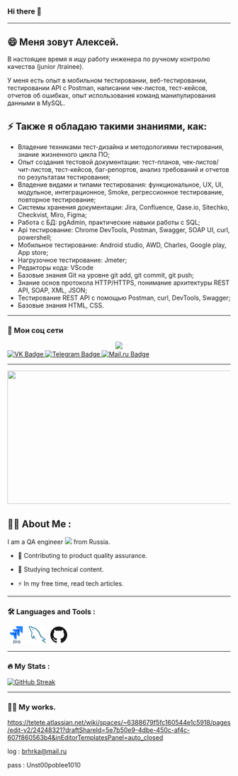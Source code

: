 ### Hi there 👋
---
## 😄 Меня зовут Алексей. 

В настоящее время я ищу работу инженера по ручному контролю качества (junior /trainee).


У меня есть опыт в мобильном тестировании, веб-тестировании, тестировании API с Postman, написании чек-листов, тест-кейсов, отчетов об ошибках, опыт использования команд манипулирования данными в MySQL.

## ⚡ Также я обладаю такими знаниями, как:

- Владение техниками тест-дизайна и методологиями тестирования, знание жизненного цикла ПО;
- Опыт создания тестовой документации: тест-планов, чек-листов/чит-листов, тест-кейсов, баг-репортов, анализ требований и отчетов по результатам тестирования;
- Владение видами и типами тестирования: функциональное, UX, UI, модульное, интеграционное, Smoke, регрессионное тестирование, повторное тестирование;
- Системы хранения документации: Jira, Confluence, Qase.io, Sitechko, Checkvist, Miro, Figma;
- Работа с БД: pgAdmin, практические навыки работы с SQL;
- Api тестирование: Chrome DevTools, Postman, Swagger, SOAP UI, curl, powershell;
- Мобильное тестирование: Android studio, AWD, Charles, Google play, App store;
- Нагрузочное тестирование: Jmeter;
- Редакторы кода: VScode 
- Базовые знания Git на уровне git add, git commit, git push;
- Знание основ протокола HTTP/HTTPS, понимание архитектуры REST API, SOAP, XML, JSON;
- Тестирование REST API с помощью Postman, curl, DevTools, Swagger;
- Базовые знания HTML, CSS.
---

###    💬  Мои соц сети 
<div id="header" align="center">
  <img src="https://media.giphy.com/media/M9gbBd9nbDrOTu1Mqx/giphy.gif" width="100"/>
</div>

  <div id="badges">
  <a href="https://vk.com/r1ckyspanish">
    <img src="https://img.shields.io/badge/VK-blue?style=for-the-badge&logo=VK&logoColor=white" alt="VK Badge"/>
  </a>
  <a href="@Trennte">
    <img src="https://img.shields.io/badge/Telegram-red?style=for-the-badge&logo=Telegram&logoColor=white" alt="Telegram Badge"/>
  </a>
  <a href="brhrka@mail.ru">
    <img src="https://img.shields.io/badge/Mail.ru-blue?style=for-the-badge&logo=Mail.ru&logoColor=white" alt="Mail.ru Badge"/>
  </a>
</div>

---    
<div align="center">
  <img src="https://media.giphy.com/media/dWesBcTLavkZuG35MI/giphy.gif" width="600" height="300"/>
</div>

 ## :man_technologist:  About Me :
I am a QA engineer <img src="https://media.giphy.com/media/WUlplcMpOCEmTGBtBW/giphy.gif" width="30"> from Russia.

- :telescope: Contributing to product quality assurance.

- :seedling: Studying technical content.

- :zap: In my free time,  read tech articles.
  
---

### :hammer_and_wrench: Languages and Tools :
<img src="https://github.com/devicons/devicon/blob/master/icons/jira/jira-original-wordmark.svg" title="Jira" alt="Jira" width="40" height="40"/>&nbsp;
  <img src="https://github.com/devicons/devicon/blob/master/icons/mysql/mysql-original.svg" title="mysql" alt="mysql" width="40" height="40"/>&nbsp;
   <img src="https://github.com/devicons/devicon/blob/master/icons/github/github-original.svg" title="github" alt="github" width="40" height="40"/>&nbsp;
   
  ---

  ### :fire: My Stats :
 
 [![GitHub Streak](http://github-readme-streak-stats.herokuapp.com?user=your-github-username&theme=dark&background=000000)](https://git.io/streak-stats)


---

### :mechanic: My works.


https://tetete.atlassian.net/wiki/spaces/~6388679f5fc160544e1c5918/pages/edit-v2/24248321?draftShareId=5e7b50e9-4dbe-450c-af4c-607f860563b4&inEditorTemplatesPanel=auto_closed

log : brhrka@mail.ru

pass : Unst00poblee1010



